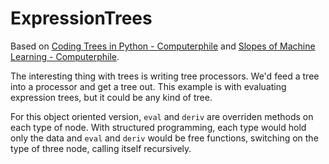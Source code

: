# ExpressionTrees

Based on [Coding Trees in Python - Computerphile](https://www.youtube.com/watch?v=7tCNu4CnjVc)
and [Slopes of Machine Learning - Computerphile](https://www.youtube.com/watch?v=Jd55bul1VHo).

The interesting thing with trees is writing tree processors. We'd feed a tree
into a processor and get a tree out. This example is with evaluating expression
trees, but it could be any kind of tree.

For this object oriented version, ```eval``` and ```deriv``` are overriden
methods on each type of node. With structured programming, each type would hold
only the data and ```eval``` and ```deriv``` would be free functions, switching
on the type of three node, calling itself recursively.